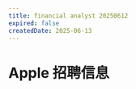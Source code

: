 ```yaml
---
title: financial analyst 20250612
expired: false
createdDate: 2025-06-13
---
```


# Apple 招聘信息

<JobPostingTable job-posting-json-path="apple/data/financial-analyst-20250612.json" />
